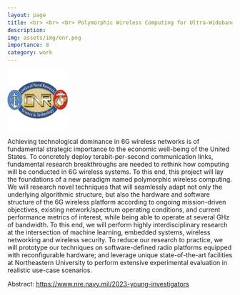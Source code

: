 ```yaml
---
layout: page
title: <br> <br> <br> Polymorphic Wireless Computing for Ultra-Wideband 6G Spectrum Dominance <br>
description:
img: assets/img/onr.png
importance: 8
category: work
---
```


<style>
.nsf {
  width: 135px;
  height: 135px;
}
</style>
<img src="/assets/img/onr.png" class="nsf" alt="ONR Logo">


Achieving technological dominance in 6G wireless networks is of fundamental strategic importance to the economic well-being of the United States. To concretely deploy terabit-per-second communication links, fundamental research breakthroughs are needed to rethink how computing will be conducted in 6G wireless systems. To this end, this project will lay the foundations of a new paradigm named polymorphic wireless computing. We will research novel techniques that will seamlessly adapt not only the underlying algorithmic structure, but also the hardware and software structure of the 6G wireless platform according to ongoing mission-driven objectives, existing network/spectrum operating conditions, and current performance metrics of interest, while being able to operate at several GHz of bandwidth. To this end, we will perform highly interdisciplinary research  at the intersection of machine learning, embedded systems, wireless networking and wireless security. To reduce our research to practice, we will prototype our  techniques on software-defined radio platforms equipped with reconfigurable hardware; and leverage unique state-of-the-art facilities at Northeastern University to perform extensive experimental evaluation in realistic use-case scenarios. 


Abstract:  <a href="https://www.nre.navy.mil/2023-young-investigators">https://www.nre.navy.mil/2023-young-investigators</a>
